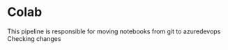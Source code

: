 # Colab
This pipeline is responsible for moving notebooks from git to azuredevops
Checking changes

